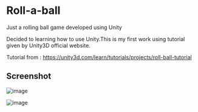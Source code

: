 # Roll-a-ball
Just a rolling ball game developed using Unity

Decided to learning how to use Unity.This is my first work using tutorial given by Unity3D official website.

Tutorial from : https://unity3d.com/learn/tutorials/projects/roll-ball-tutorial

## 

## Screenshot
![image](http://i.imgur.com/pC9mnKw.png)

![image](http://i.imgur.com/T55IK2f.png)
